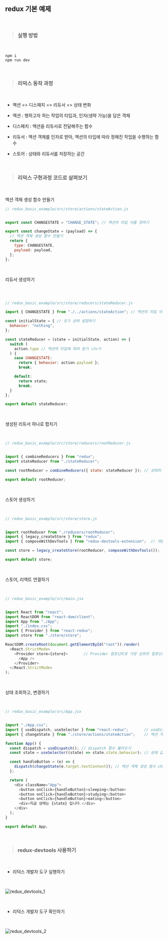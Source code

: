 ## redux 기본 예제


<br />

> ### 실행 방법

<br />

```
npm i
npm run dev
```

<br />

> ### 리덕스 동작 과정

<br />

- 액션 => 디스패치 => 리듀서 => 상태 변화

- 액션 : 행하고자 하는 작업의 타입과, 인자(생략 가능)을 담은 객체
- 디스패치 : 액션을 리듀서로 전달해주는 함수
- 리듀서 : 액션 객체를 인자로 받아, 액션의 타입에 따라 정해진 작업을 수행하는 함수
- 스토어 : 상태와 리듀서를 저장하는 공간

<br />

> ### 리덕스 구현과정 코드로 살펴보기

<br />

액션 객체 생성 함수 만들기

```js
// redux_basic_example/src/store/actions/stateAction.js 


export const CHANGESTATE = "CHANGE_STATE"; // 액션의 타입 이름 정하기

export const changeState = (payload) => {
  // 액션 객체 생성 함수 만들기
  return {
    type: CHANGESTATE,
    payload: payload,
  };
};
```

<br />

리듀서 생성하기

<br />

```js

// redux_basic_example/src/store/reducers/stateReducer.js 

import { CHANGESTATE } from "./../actions/stateAction"; // 액션의 타입 이름 가져오기

const initialState = { // 초기 상태 설정하기
  behavior: "nothing",
};

const stateReducer = (state = initialState, action) => {
  switch (
    action.type // 액션의 타입에 따라 분기 나누기
  ) {
    case CHANGESTATE:
      return { behavior: action.payload };
      break;

    default:
      return state;
      break;
  }
};

export default stateReducer;

```

<br />

생성된 리듀서 하나로 합치기

<br />

```js
// redux_basic_example/src/store/reducers/rootReducer.js


import { combineReducers } from "redux";
import stateReducer from "./stateReducer";

const rootReducer = combineReducers({ state: stateReducer }); // 상태의 이름 정하기, 리듀서 합치기

export default rootReducer;

```

<br />

스토어 생성하기

<br />

```js
// redux_basic_example/src/store/store.js


import rootReducer from "./reducers/rootReducer";
import { legacy_createStore } from "redux";
import { composeWithDevTools } from "redux-devtools-extension";  // 개발자 도구 추가

const store = legacy_createStore(rootReducer, composeWithDevTools());

export default store;

```

<br />

스토어, 리액트 연결하기

<br />

```js
// redux_basic_example/src/main.jsx


import React from "react";
import ReactDOM from "react-dom/client";
import App from "./App";
import "./index.css";
import { Provider } from "react-redux";
import store from "./store/store";

ReactDOM.createRoot(document.getElementById("root")).render(
  <React.StrictMode>
    <Provider store={store}>       // Provider 컴포넌트로 가장 상위의 컴포넌트를 감싼 뒤, store 값 넣어줌.
      <App />
    </Provider>
  </React.StrictMode>
);

```

<br />

상태 조회하고, 변경하기

<br />

```js
// redux_basic_example/src/App.jsx 


import "./App.css";
import { useDispatch, useSelector } from "react-redux";       // useDispatch : 상태 변경 ,   useSelector: 상태 조회
import { changeState } from "./store/actions/stateAction";    // 액션 객체 생성 함수 불러오기

function App() {
  const dispatch = useDispatch(); // dispatch 함수 불러오기
  const state = useSelector((state) => state.state.behavior); // 상태 값 받아오기 (devtool로 상태 구성 확인하기)

  const handleButton = (e) => {
    dispatch(changeState(e.target.textContent)); // 액션 객체 생성 함수 changeState 사용하여 액션 dispatch
  };

  return (
    <div className="App">
      <button onClick={handleButton}>sleeping</button>
      <button onClick={handleButton}>studying</button>
      <button onClick={handleButton}>eating</button>
      <div>지금 상태는 {state} 입니다.</div>
    </div>
  );
}

export default App;
```

<br />

> ### redux-devtools 사용하기

<br/>

- 리덕스 개발자 도구 실행하기

<br/>

![redux_devtools_1](https://user-images.githubusercontent.com/79782594/176324578-f0688738-f5ca-4696-a3dd-8f1b7425bf27.png)

<br />

- 리덕스 개발자 도구 확인하기

<br />

![redux_devtools_2](https://user-images.githubusercontent.com/79782594/176324650-9381b74b-f6cf-406a-9607-ade9cdbf4f72.png)

